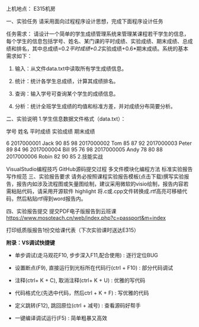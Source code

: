 上机地点： E315机房

一、实验任务
请采用面向过程程序设计思想，完成下面程序设计任务

任务需求： 请设计一个简单的学生成绩管理系统来管理某课程若干学生的信息，每个学生的信息包括学号、姓名、某门课的平时成绩、实验成绩、期末成绩、总成绩和排名，其中总成绩=0.2*平时成绩+0.2*实验成绩+0.6*期末成绩。系统的基本需求如下：


1. 输入：从文件data.txt中读取所有学生成绩信息。

2. 统计：统计各学生总成绩，计算其成绩排名。

3. 查询：输入学号可查询某个学生的成绩信息。

4. 分析：统计全班学生成绩的均值和标准方差，并对成绩分布简要分析。

二、实验说明
1.学生信息数据文件格式（data.txt）：

学号 姓名 平时成绩 实验成绩 期末成绩

6
2017000001 Jack 90 85 98
2017000002 Tom 85 87 92
2017000003 Peter 89 84 96
2017000004 Bill 95 76 98
2017000005 Andy 78 80 88
2017000006 Robin 82 90 85
2.技能实战

VisualStudio编程技巧
GitHub源码提交过程
多文件模块化编程方法
标准实验报告写作规范
三、实验报告要求
请务必按照课程实验报告模板(点击下载)撰写实验报告，报告内如涉及流程图或矢量图绘制，建议采用微软的visio绘制，报告内容若需粘贴代码，请采用开源软件 highlight 将.c或.cpp文件转换成.rtf高亮可移植代码，然后粘贴rtf得到word报告内。

四、实验报告提交
提交PDF电子版报告到云班课 https://www.mosoteach.cn/web/index.php?c=passport&m=index

打印纸质版报告1份交给课代表（下次实验课时送达E315）

**附录：VS调试快捷键**
* 单步调试(走马观花F10, 步步深入F11,配合使用)        : 逐行定位BUG

* 设置断点(F9), 直接运行到光标所在代码行(ctrl + F10) : 部分代码调试

* 注释(ctrl+ K + C), 取消注释(ctrl+ K + U)          : 优雅的写代码

* 代码格式化(先选中代码，然后ctrl + K + F)           : 写优雅的代码

* 定义跳转(F12), 跳回原位(ctrl + 减号)               : 查看源码好帮手

* 一键编译调试运行(F5)                               : 简单粗暴又高效                      

